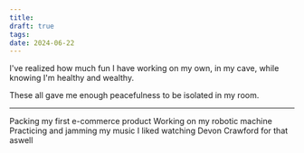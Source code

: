 ```yaml
---
title: 
draft: true
tags: 
date: 2024-06-22
---
```

I've realized how much fun I have working on my own, in my cave, while knowing I'm healthy and wealthy.

These all gave me enough peacefulness to be isolated in my room.

----
Packing my first e-commerce product
Working on my robotic machine
Practicing and jamming my music
I liked watching Devon Crawford for that aswell 

